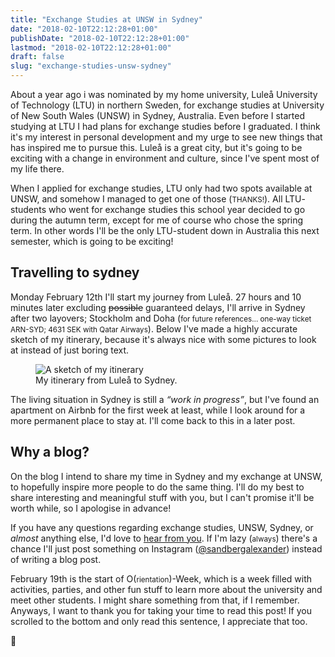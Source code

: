 ```yaml
---
title: "Exchange Studies at UNSW in Sydney"
date: "2018-02-10T22:12:28+01:00"
publishDate: "2018-02-10T22:12:28+01:00"
lastmod: "2018-02-10T22:12:28+01:00"
draft: false
slug: "exchange-studies-unsw-sydney"
---
```


A<span class="small-caps">bout a year ago i was nominated</span> by my home university, Luleå University of Technology <abbr>(LTU)</abbr> in northern Sweden, for exchange studies at University of New South Wales <abbr>(UNSW)</abbr> in Sydney, Australia. Even before I started studying at <abbr>LTU</abbr> I had plans for exchange studies before I graduated. I think it's my interest in personal development and my urge to see new things that has inspired me to pursue this. Luleå is a great city, but it's going to be exciting with a change in environment and culture, since I've spent most of my life there.

When I applied for exchange studies, <abbr>LTU</abbr> only had two spots available at <abbr>UNSW</abbr>, and somehow I managed to get one of those (<small>THANKS!</small>). All <abbr>LTU</abbr>-students who went for exchange studies this school year decided to go during the autumn term, except for me of course who chose the spring term. In other words I'll be the only <abbr>LTU</abbr>-student down in Australia this next semester, which is going to be exciting!

## Travelling to sydney

Monday February 12th I'll start my journey from Luleå. 27 hours and 10 minutes later excluding ~~possible~~ guaranteed delays, I'll arrive in Sydney after two layovers; Stockholm and Doha (<small>for future references… one-way ticket <abbr>ARN-SYD</abbr>; 4631 <abbr>SEK</abbr> with Qatar Airways</small>). Below I've made a highly accurate sketch of my itinerary, because it's always nice with some pictures to look at instead of just boring text.

<figure class="release">
    <img
    sizes="(max-width: 1200px) 100vw, 1200px"
    srcset="
    /img/it2_x5cwtr_c_scale,w_540.jpg 540w,
    /img/it2_x5cwtr_c_scale,w_926.jpg 926w,
    /img/it2_x5cwtr_c_scale,w_1200.jpg 1200w"
    src="/img/it2_x5cwtr_c_scale,w_1200.jpg"
    alt="A sketch of my itinerary">
    <figcaption>My itinerary from Luleå to Sydney.</figcaption>
</figure>

The living situation in Sydney is still a *“work in progress”*, but I've found an apartment on Airbnb for the first week at least, while I look around for a more permanent place to stay at. I'll come back to this in a later post.

## Why a blog?

On the blog I intend to share my time in Sydney and my exchange at <abbr>UNSW</abbr>, to hopefully inspire more people to do the same thing. I'll do my best to share interesting and meaningful stuff with you, but I can't promise it'll be worth while, so I apologise in advance!

If you have any questions regarding exchange studies, <abbr>UNSW</abbr>, Sydney, or *almost* anything else, I'd love to [hear from you](mailto:hi@alexandersandberg.com). If I'm lazy (<small>always</small>) there's a chance I'll just post something on Instagram ([@sandbergalexander](https://instagram.com/sandbergalexander)) instead of writing a blog post.

February 19th is the start of O(<small>rientation</small>)-Week, which is a week filled with activities, parties, and other fun stuff to learn more about the university and meet other students. I might share something from that, if I remember. Anyways, I want to thank you for taking your time to read this post! If you scrolled to the bottom and only read this sentence, I appreciate that too.

:wave: